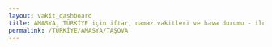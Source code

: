 ```yaml
---
layout: vakit_dashboard
title: AMASYA, TÜRKİYE için iftar, namaz vakitleri ve hava durumu - ilçe/eyalet seç
permalink: /TÜRKİYE/AMASYA/TAŞOVA
---
```


<script type="text/javascript">
  var GLOBAL_COUNTRY = 'TÜRKİYE';
  var GLOBAL_CITY = 'AMASYA';
  var GLOBAL_STATE = 'TAŞOVA';
  var lat = 72;
  var lon = 21;
</script>
